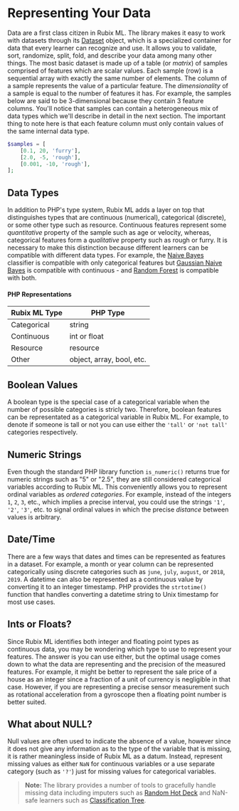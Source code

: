 # Representing Your Data
Data are a first class citizen in Rubix ML. The library makes it easy to work with datasets through its [Dataset](./datasets/api.md) object, which is a specialized container for data that every learner can recognize and use. It allows you to validate, sort, randomize, split, fold, and describe your data among many other things. The most basic dataset is made up of a table (or *matrix*) of samples comprised of features which are scalar values. Each sample (row) is a sequential array with exactly the same number of elements. The column of a sample represents the value of a particular feature. The *dimensionality* of a sample is equal to the number of features it has. For example, the samples below are said to be 3-dimensional because they contain 3 feature columns. You'll notice that samples can contain a heterogeneous mix of data types which we'll describe in detail in the next section. The important thing to note here is that each feature column must only contain values of the same internal data type.

```php
$samples = [
    [0.1, 20, 'furry'],
    [2.0, -5, 'rough'],
    [0.001, -10, 'rough'],
];
```

## Data Types
In addition to PHP's type system, Rubix ML adds a layer on top that distinguishes types that are continuous (numerical), categorical (discrete), or some other type such as resource. Continuous features represent some *quantitative* property of the sample such as age or velocity, whereas, categorical features form a *qualitative* property such as rough or furry. It is necessary to make this distinction because different learners can be compatible with different data types. For example, the [Naive Bayes](./classifiers/naive-bayes.md) classifier is compatible with only categorical features but [Gaussian Naive Bayes](./classifiers/gaussian-naive-bayes.md) is compatible with continuous - and [Random Forest](./classifiers/random-forest.md) is compatible with both.

#### PHP Representations
| Rubix ML Type | PHP Type |
|---|---|
| Categorical | string |
| Continuous | int or float |
| Resource | resource |
| Other | object, array, bool, etc. |

## Boolean Values
A boolean type is the special case of a categorical variable when the number of possible categories is stricly two. Therefore, boolean features can be representated as a categorical variable in Rubix ML. For example, to denote if someone is tall or not you can use either the `'tall'` or `'not tall'` categories respectively.

## Numeric Strings
Even though the standard PHP library function `is_numeric()` returns true for numeric strings such as "5" or "2.5", they are still considered categorical variables according to Rubix ML. This conveniently allows you to represent ordinal variables as *ordered categories*. For example, instead of the integers `1`, `2`, `3`, etc., which implies a precise interval, you could use the strings `'1'`, `'2'`, `'3'`, etc. to signal ordinal values in which the precise *distance* between values is arbitrary.

## Date/Time
There are a few ways that dates and times can be represented as features in a dataset. For example, a month or year column can be represented categorically using discrete categories such as `june`, `july`, `august`, or `2018`, `2019`. A datetime can also be represented as a continuous value by converting it to an integer timestamp. PHP provides the `strtotime()` function that handles converting a datetime string to Unix timestamp for most use cases.

## Ints or Floats?
Since Rubix ML identifies both integer and floating point types as continuous data, you may be wondering which type to use to represent your features. The answer is you can use either, but the optimal usage comes down to what the data are representing and the precision of the measured features. For example, it might be better to represent the sale price of a house as an integer since a fraction of a unit of currency is negligible in that case. However, if you are representing a precise sensor measurement such as rotational acceleration from a gyroscope then a floating point number is better suited.

## What about NULL?
Null values are often used to indicate the absence of a value, however since it does not give any information as to the type of the variable that is missing, it is rather meaningless inside of Rubix ML as a datum. Instead, represent missing values as either `NaN` for continuous variables or a use separate category (such as `'?'`) just for missing values for categorical variables.

> **Note:** The library provides a number of tools to gracefully handle missing data including imputers such as [Random Hot Deck](https://docs.rubixml.com/en/latest/transformers/random-hot-deck-imputer.html) and NaN-safe learners such as [Classification Tree](https://docs.rubixml.com/en/latest/classifiers/classification-tree.html).
